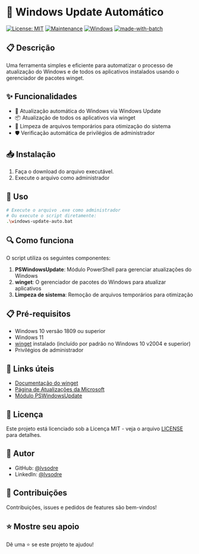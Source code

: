 # 🚀 Windows Update Automático

[![License: MIT](https://img.shields.io/badge/License-MIT-yellow.svg)](https://opensource.org/licenses/MIT)
[![Maintenance](https://img.shields.io/badge/Maintained%3F-yes-green.svg)](https://github.com/lvsodre/windows-update-auto/graphs/commit-activity)
[![Windows](https://img.shields.io/badge/Windows-0078D6?style=flat-square&logo=windows&logoColor=white)](https://www.microsoft.com/windows)
[![made-with-batch](https://img.shields.io/badge/Made%20with-Batch-1f425f.svg)](https://www.gnu.org/software/bash/)

## 📋 Descrição

Uma ferramenta simples e eficiente para automatizar o processo de atualização do Windows e de todos os aplicativos instalados usando o gerenciador de pacotes winget.

## ✨ Funcionalidades

- 🔄 Atualização automática do Windows via Windows Update
- 📦 Atualização de todos os aplicativos via winget
- 🧹 Limpeza de arquivos temporários para otimização do sistema
- 🛡️ Verificação automática de privilégios de administrador

## 📥 Instalação

1. Faça o download do arquivo executável.
2. Execute o arquivo como administrador

## 🔧 Uso

```bash
# Execute o arquivo .exe como administrador
# Ou execute o script diretamente:
.\windows-update-auto.bat
```

## 🔍 Como funciona

O script utiliza os seguintes componentes:

1. **PSWindowsUpdate**: Módulo PowerShell para gerenciar atualizações do Windows
2. **winget**: O gerenciador de pacotes do Windows para atualizar aplicativos
3. **Limpeza de sistema**: Remoção de arquivos temporários para otimização

## 📋 Pré-requisitos

- Windows 10 versão 1809 ou superior
- Windows 11
- [winget](https://learn.microsoft.com/pt-br/windows/package-manager/winget/) instalado (incluído por padrão no Windows 10 v2004 e superior)
- Privilégios de administrador

## 🔗 Links úteis

- [Documentação do winget](https://learn.microsoft.com/pt-br/windows/package-manager/winget/)
- [Página de Atualizações da Microsoft](https://support.microsoft.com/pt-br/windows/atualiza%C3%A7%C3%B5es-do-windows-3c5ae7fc-9fb6-9af1-1984-b5e0412c556a)
- [Módulo PSWindowsUpdate](https://www.powershellgallery.com/packages/PSWindowsUpdate)

## 📜 Licença

Este projeto está licenciado sob a Licença MIT - veja o arquivo [LICENSE](LICENSE) para detalhes.

## 👤 Autor

- GitHub: [@lvsodre](https://github.com/lvsodre)
- LinkedIn: [@lvsodre](https://linkedin.com/in/lvsodre)

## 🤝 Contribuições

Contribuições, issues e pedidos de features são bem-vindos!

## ⭐ Mostre seu apoio

Dê uma ⭐️ se este projeto te ajudou!
